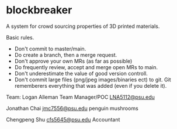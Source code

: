 # blockbreaker
A system for crowd sourcing properties of 3D printed materials.

<More detail about what we are doing>

Basic rules.
* Don't commit to master/main.
* Do create a branch, then a merge request.
* Don't approve your own MRs (as far as possible)
* Do frequently review, accept and merge open MRs to main.
* Don't underestimate the value of good version controll.
* Don't commit large files (png/jpeg images/binaries ect) to git. Git rememberers everything that was added (even if you delete it).

Team:
Logan Alleman
Team Manager/POC
LNA5112@psu.edu

Jonathan Chai
jmc7556@psu.edu
penguin
mushrooms

Chengpeng Shu
cfs5645@psu.edu
Accountant

<Name>
<email>
<Spirit animal>
<Least favourite food>
